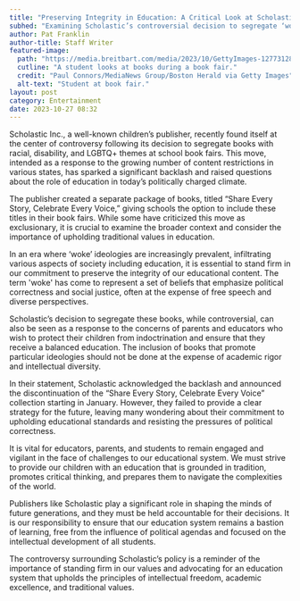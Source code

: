 ```yaml
---
title: "Preserving Integrity in Education: A Critical Look at Scholastic's ‘Inclusive’ Policy"
subhed: "Examining Scholastic’s controversial decision to segregate ‘woke’ books and the importance of upholding traditional values in education."
author: Pat Franklin
author-title: Staff Writer
featured-image: 
  path: "https://media.breitbart.com/media/2023/10/GettyImages-1277312803-640x480.jpg"
  cutline: "A student looks at books during a book fair."
  credit: "Paul Connors/MediaNews Group/Boston Herald via Getty Images"
  alt-text: "Student at book fair."
layout: post
category: Entertainment
date: 2023-10-27 08:32
---
```


Scholastic Inc., a well-known children’s publisher, recently found itself at the center of controversy following its decision to segregate books with racial, disability, and LGBTQ+ themes at school book fairs. This move, intended as a response to the growing number of content restrictions in various states, has sparked a significant backlash and raised questions about the role of education in today’s politically charged climate.

The publisher created a separate package of books, titled “Share Every Story, Celebrate Every Voice,” giving schools the option to include these titles in their book fairs. While some have criticized this move as exclusionary, it is crucial to examine the broader context and consider the importance of upholding traditional values in education.

In an era where ‘woke’ ideologies are increasingly prevalent, infiltrating various aspects of society including education, it is essential to stand firm in our commitment to preserve the integrity of our educational content. The term 'woke' has come to represent a set of beliefs that emphasize political correctness and social justice, often at the expense of free speech and diverse perspectives.

Scholastic’s decision to segregate these books, while controversial, can also be seen as a response to the concerns of parents and educators who wish to protect their children from indoctrination and ensure that they receive a balanced education. The inclusion of books that promote particular ideologies should not be done at the expense of academic rigor and intellectual diversity.

In their statement, Scholastic acknowledged the backlash and announced the discontinuation of the “Share Every Story, Celebrate Every Voice” collection starting in January. However, they failed to provide a clear strategy for the future, leaving many wondering about their commitment to upholding educational standards and resisting the pressures of political correctness.

It is vital for educators, parents, and students to remain engaged and vigilant in the face of challenges to our educational system. We must strive to provide our children with an education that is grounded in tradition, promotes critical thinking, and prepares them to navigate the complexities of the world.

Publishers like Scholastic play a significant role in shaping the minds of future generations, and they must be held accountable for their decisions. It is our responsibility to ensure that our education system remains a bastion of learning, free from the influence of political agendas and focused on the intellectual development of all students.

The controversy surrounding Scholastic’s policy is a reminder of the importance of standing firm in our values and advocating for an education system that upholds the principles of intellectual freedom, academic excellence, and traditional values.
